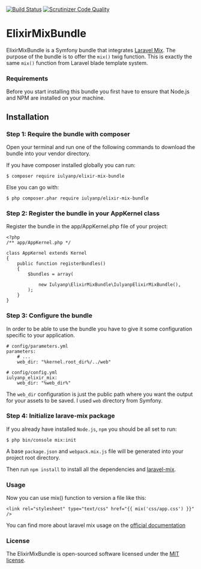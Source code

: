 [![Build Status](https://travis-ci.org/iulyanp/elixir-mix-bundle.svg?branch=master)](https://travis-ci.org/iulyanp/elixir-mix-bundle)
[![Scrutinizer Code Quality](https://scrutinizer-ci.com/g/iulyanp/elixir-mix-bundle/badges/quality-score.png?b=master)](https://scrutinizer-ci.com/g/iulyanp/elixir-mix-bundle/?branch=master)

ElixirMixBundle
===================

ElixirMixBundle is a Symfony bundle that integrates [Laravel Mix](https://github.com/JeffreyWay/laravel-mix). 
The purpose of the bundle is to offer the `mix()` twig function. This is exactly the same `mix()` function from Laravel 
blade template system.

### Requirements

Before you start installing this bundle you first have to ensure that Node.js and NPM are installed on your machine. 

## Installation

### Step 1: Require the bundle with composer

Open your terminal and run one of the following commands to download the bundle into your vendor directory.

If you have composer installed globally you can run:
```
$ composer require iulyanp/elixir-mix-bundle
```
Else you can go with:
```
$ php composer.phar require iulyanp/elixir-mix-bundle
```

### Step 2: Register the bundle in your AppKernel class

Register the bundle in the app/AppKernel.php file of your project:

```
<?php
/** app/AppKernel.php */

class AppKernel extends Kernel
{
    public function registerBundles()
    {
        $bundles = array(

            new Iulyanp\ElixirMixBundle\IulyanpElixirMixBundle(),
        );
    }
}
```

### Step 3: Configure the bundle
In order to be able to use the bundle you have to give it some configuration specific to your application.

```
# config/parameters.yml
parameters:
    # ...
    web_dir: "%kernel.root_dir%/../web"

# config/config.yml
iulyanp_elixir_mix:
    web_dir: "%web_dir%"
```
The `web_dir` configuration is just the public path where you want the output for your assets to be saved. I used `web`
directory from Symfony.

### Step 4: Initialize larave-mix package
If you already have installed `Node.js`, `npm` you should be all set to run:

```
$ php bin/console mix:init
```

A base `package.json` and `webpack.mix.js` file will be generated into your project root directory.

Then run `npm install` to install all the dependencies and [laravel-mix](https://github.com/JeffreyWay/laravel-mix).

### Usage
Now you can use mix() function to version a file like this:
```
<link rel="stylesheet" type="text/css" href="{{ mix('css/app.css') }}" />
```
You can find more about laravel mix usage on the [official documentation](https://github.com/JeffreyWay/laravel-mix/tree/master/docs#summary)

### License
The ElixirMixBundle is open-sourced software licensed under the [MIT license](https://opensource.org/licenses/MIT).
